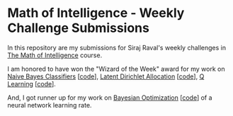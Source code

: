 # Math of Intelligence - Weekly Challenge Submissions

In this repository are my submissions for Siraj Raval's weekly challenges in [The Math of Intelligence](https://www.youtube.com/playlist?list=PL2-dafEMk2A7mu0bSksCGMJEmeddU_H4D) course.

I am honored to have won the "Wizard of the Week" award for my work on [Naive Bayes Classifiers](https://www.youtube.com/watch?v=ttE0F7fghfk&feature=youtu.be&list=PL2-dafEMk2A7mu0bSksCGMJEmeddU_H4D&t=537) [[code](https://github.com/NoahLidell/math-of-intelligence/blob/master/probability_theory/bayesian-classification.ipynb)], [Latent Dirichlet Allocation](https://www.youtube.com/watch?v=79pmNdyxEGo&feature=youtu.be&list=PL2-dafEMk2A7mu0bSksCGMJEmeddU_H4D&t=540) [[code](https://github.com/NoahLidell/math-of-intelligence/blob/master/generative_models/LDA_for_research_trend_discovery.ipynb)], [Q Learning](https://www.youtube.com/watch?v=LhtnECml-KI&feature=youtu.be&list=PL2-dafEMk2A7mu0bSksCGMJEmeddU_H4D&t=552) [[code](https://github.com/NoahLidell/math-of-intelligence/blob/master/q_learning/cartpole_cnn_qlearning.ipynb)].

And, I got runner up for my work on [Bayesian Optimization](https://www.youtube.com/watch?v=HyuBTMaKFmU&feature=youtu.be&list=PL2-dafEMk2A7mu0bSksCGMJEmeddU_H4D&t=514) [[code](https://github.com/NoahLidell/math-of-intelligence/blob/master/hyperparameter_optimization/bayesian_optimization_for_nn_based_lin_reg_of_BTC_price_data.ipynb)] of a neural network learning rate.

